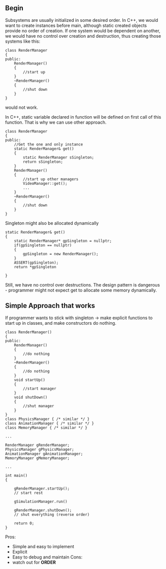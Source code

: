 ## Begin
Subsystems are usually initialized in some desired order.
In C++, we would want to create instances before main, although static created objects provide no order of creation. If one system would be dependent on another, we would have no control over creation and destruction, thus creating those systems like this:
```
class RenderManager
{
public:
	RenderManager()
	{
		//start up
	}
	~RenderManager()
	{
		//shut down
	}
}
```
would not work.

In C++, static variable declared in function will be defined on first call of this function. That is why we can use other approach.
```
class RenderManager
{
public:
	//Get the one and only instance
	static RenderManager& get()
	{
		static RenderManager sSingleton;
		return sSingleton;
	}
	RenderManager()
	{
		//start up other managers
		VideoManager::get();
		...
	}
	~RenderManager()
	{
		//shut down
	}
}
```

Singleton might also be allocated dynamically
```
static RenderManager& get()
{
	static RenderManager* gpSingleton = nullptr;
	if(gpSingleton == nullptr)
	{
		gpSingleton = new RenderManager();
	}
	ASSERT(gpSingleton);
	return *gpSingleton
	
}

```
Still, we have no control over destructions.
The design pattern is dangerous - programmer might not expect get to allocate some memory dynamically.
## Simple Approach that works

If programmer wants to stick with singleton -> make explicit functions to start up in classes, and make constructors do nothing.

```
class RenderManager()
{
public:
	RenderManager()
	{
		//do nothing
	}
	~RenderManager()
	{
		//do nothing
	}
	void startUp()
	{
		//start manager
	}
	void shutDown()
	{
		//shut manager
	}
}
class PhysicsManager { /* similar */ }
class AnimationManager { /* similar */ }
class MemoryManager { /* similar */ }

...

RenderManager gRenderManager;
PhysicsManager gPhysicsManager;
AnimationManager gAnimationManager;
MemoryManager gMemoryManager;

...

int main()
{

	gRenderManager.startUp();
	// start rest

	gSimulationManager.run()

	gRenderManager.shutDown();
	// shut everything (reverse order)

	return 0;
}
```

Pros:
- Simple and easy to implement
- Explicit
- Easy to debug and maintain
Cons:
- watch out for **ORDER**